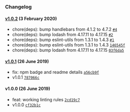 ### Changelog

#### [v1.0.2](https://github.com/w33ble/eslint-config-stencil/compare/v1.0.1...v1.0.2) (3 February 2020)
- chore(deps): bump handlebars from 4.1.2 to 4.7.2 [`#4`](https://github.com/w33ble/eslint-config-stencil/pull/4)
- chore(deps): bump lodash from 4.17.11 to 4.17.15 [`#2`](https://github.com/w33ble/eslint-config-stencil/pull/2)
- chore(deps): bump eslint-utils from 1.3.1 to 1.4.3 [`#1`](https://github.com/w33ble/eslint-config-stencil/pull/1)
- chore(deps): bump eslint-utils from 1.3.1 to 1.4.3 [`146545f`](https://github.com/w33ble/eslint-config-stencil/commit/146545f47280afb53104759cb760a2aeba413cc6)
- chore(deps): bump lodash from 4.17.11 to 4.17.15 [`03f6da5`](https://github.com/w33ble/eslint-config-stencil/commit/03f6da58f4750dfe9325c4d90867234337ffc45f)

#### [v1.0.1](https://github.com/w33ble/eslint-config-stencil/compare/v1.0.0...v1.0.1) (26 June 2019)
- fix: npm badge and readme details [`a56cb9f`](https://github.com/w33ble/eslint-config-stencil/commit/a56cb9fec04d6ab769fcbf45be98fb216d84a2f6)
- v1.0.1 [`787066c`](https://github.com/w33ble/eslint-config-stencil/commit/787066ce49d52ab83973b6a87602b9a80681b31d)

#### v1.0.0 (26 June 2019)
- feat: working linting rules [`2cd19c7`](https://github.com/w33ble/eslint-config-stencil/commit/2cd19c7726ad8d4d3ae280215736e1b184817abf)
- v1.0.0 [`cf32b1c`](https://github.com/w33ble/eslint-config-stencil/commit/cf32b1cd5815180520ed51d45f092c295e6f0aea)
